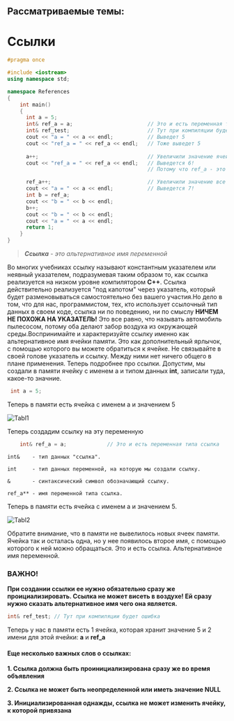 ## Рассматриваемые темы:
# Ссылки

```c++
#pragma once

#include <iostream>
using namespace std;

namespace References
{
    int main()
    {
      int a = 5;
      int& ref_a = a;                        // Это и есть переменная типа ссылка
      int& ref_test;                         // Тут при компиляции будет ошибка
      cout << "a = " << a << endl;           // Выведет 5
      cout << "ref_a = " << ref_a << endl;   // Тоже выведет 5
      
      a++;                                   // Увеличили значение ячейки на 1
      cout << "ref_a = " << ref_a << endl;   // Выведется 6!
                                             // Потому что ref_a - это та же ячейка, которую мы только что увеличили на 1

      ref_a++;                               // Увеличили значение все той же ячейки на 1
      cout << "a = " << a << endl;           // Выведется 7!
      int b = ref_a;
      cout << "b = " << b << endl;
      b++;
      cout << "b = " << b << endl;
      cout << "a = " << a << endl;
      return 1;
    }
}
```

>***Ссылка** - это альтернативное имя переменной*

Во многих учебниках ссылку называют константным указателем или неявный указателем,
подразумевая таким образом то, как ссылка реализуется на низком уровне компилятором **С++**.
Ссылка действительно реализуется "под капотом" через указатель, который будет разменовываться
самостоятельно без вашего участия.Но дело в том, что для нас, программистом, тех, кто использует ссылочный тип данных в своем коде,
ссылка ни по поведению, ни по смыслу **НИЧЕМ НЕ ПОХОЖА НА УКАЗАТЕЛЬ!** Это все равно, что называть автомобиль пылесосом, потому оба делают забор воздуха из окружающей среды.Воспринимайте и характеризуйте ссылку именно как альтернативное имя ячейки памяти.
Это как дополнительный ярлычок, с помощью которого вы можете обратиться к ячейке.
Не связывайте в своей голове указатель и ссылку. Между ними нет ничего общего в плане применения.
Теперь подробнее про ссылки. Допустим, мы создали в памяти ячейку с именем а и типом данных **int**, записали туда, какое-то значние.

```c++
 int a = 5;
```

Теперь в памяти есть ячейка с именем a и значением 5

![Tabl1](https://pp.userapi.com/c831309/v831309240/f6ca8/svXEQVH_RjE.jpg)
        
Теперь создадим ссылку на эту переменную
        
```c++        
    int& ref_a = a;             // Это и есть переменная типа ссылка
```        
   
  `int&    - тип данных "ссылка".
  `
  
  `
   int     - тип данных переменной, на которую мы создали ссылку.
  `
  
  `
   &       - синтаксический символ обозначающий ссылку.
  `
  
  `
   ref_a** - имя переменной типа ссылка.
  `
  
 Теперь в памяти есть ячейка с именем a и значением 5.
 
 ![Tabl2](https://pp.userapi.com/c831309/v831309240/f6caf/fPX6IyAIL98.jpg)
 
 Обратите внимание, что в памяти не вывелилось новых ячеек памяти.
   Ячейка так и осталась одна, но у нее появилось второе имя,
   с помощью которого к ней можно обращаться.
   Это и есть ссылка. Альтернативное имя переменной.
   
  ### ВАЖНО!
  **При создании ссылки ее нужно обязательно сразу же проициализировать.
   Ссылка не может висеть в воздухе! Ей сразу нужно сказать альтернативное имя чего она является.**
   
```c++
int& ref_test; // Тут при компиляции будет ошибка
```

 Теперь у нас в памяти есть 1 ячейка, которая хранит значение 5
   и 2 имени для этой ячейки: **a** и **ref_a**

 #### Еще несколько важных слов о ссылках:
 
 **1. Ссылка должна быть проинициализирована сразу же во время объявления**
 
 **2. Ссылка не может быть неопределенной или иметь значение NULL**
 
 **3. Инициализированная однажды, ссылка не может изменить ячейку, к которой привязана**
 
